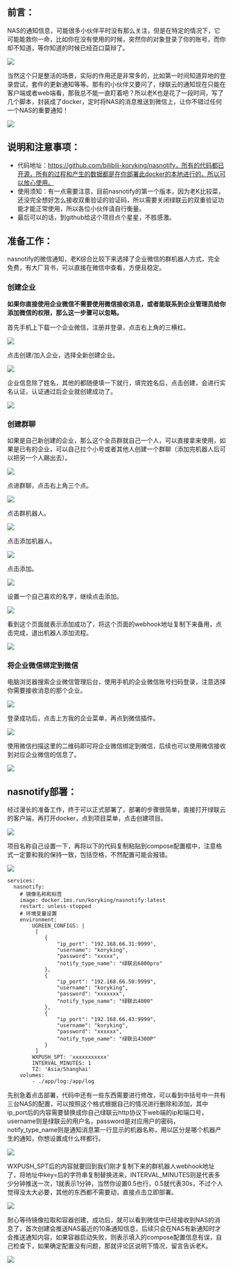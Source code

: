 ## 前言：

NAS的通知信息，可能很多小伙伴平时没有那么关注，但是在特定的情况下，它可能能救你一命，比如你在没有使用的时候，突然你的对象登录了你的账号，而你却不知道，等你知道的时候已经百口莫辩了。

![](https://koryking.top:4430/i/2025/05/23/682f5eacaa120.png)

当然这个只是整活的场景，实际的作用还是非常多的，比如第一时间知道异地的登录尝试，套件的更新通知等等。那有的小伙伴又要问了，绿联云的通知现在只能在客户端或者web端看，那我总不能一直盯着吧？所以老K也是花了一段时间，写了几个脚本，封装成了docker，定时将NAS的消息推送到微信上，让你不错过任何一个NAS的重要通知！

![](https://koryking.top:4430/i/2025/05/23/682f5fbf445d3.png)

## 说明和注意事项：

* 代码地址：https://github.com/bilibili-koryking/nasnotify，所有的代码都已开源，所有的过程和产生的数据都是在你部署此docker的本地进行的，所以可以放心使用。
* 使用须知：有一点需要注意，目前nasnotify的第一个版本，因为老K比较菜，还没完全想好怎么接收双重验证的验证码，所以需要关闭绿联云的双重验证功能才能正常使用，所以各位小伙伴请自行衡量。
* 最后可以的话，到github给这个项目点个星星，不胜感激。

## 准备工作：

nasnotify的微信通知，老K综合比较下来选择了企业微信的群机器人方式，完全免费，有大厂背书，可以直接在微信中查看，方便且稳定。

### 创建企业

**如果你直接使用企业微信不需要使用微信接收消息，或者能联系到企业管理员给你添加微信的权限，那么这一步骤可以忽略。**

首先手机上下载一个企业微信，注册并登录，点击右上角的三横杠。

![](https://koryking.top:4430/i/2025/05/23/682f701b20ed7.png)

点击创建/加入企业，选择全新创建企业。

![](https://koryking.top:4430/i/2025/05/23/682f70656c9c2.png)

企业信息除了姓名，其他的都随便填一下就行，填完姓名后，点击创建，会进行实名认证，认证通过后企业就创建成功了。

![](https://koryking.top:4430/i/2025/05/23/682f70ff2b613.png)

### 创建群聊

如果是自己新创建的企业，那么这个全员群就自己一个人，可以直接拿来使用，如果是已有的企业，可以自己拉个小号或者其他人创建一个群聊（添加完机器人后可以把另一个人踢出去）。

![](https://koryking.top:4430/i/2025/05/23/682f71773793e.png)

点进群聊，点击右上角三个点。

![](https://koryking.top:4430/i/2025/05/23/682f72320b916.png)

点击群机器人。

![](https://koryking.top:4430/i/2025/05/23/682f725bbd7a5.png)

点击添加机器人。

![](https://koryking.top:4430/i/2025/05/23/682f727bb11a2.png)

点击添加。

![](https://koryking.top:4430/i/2025/05/23/682f72974e459.png)

设置一个自己喜欢的名字，继续点击添加。

![](https://koryking.top:4430/i/2025/05/23/682f72b06cf03.png)

看到这个页面就表示添加成功了，将这个页面的webhook地址复制下来备用，点击完成，退出机器人添加流程。

![](https://koryking.top:4430/i/2025/05/23/682f72dc9c5cd.png)

### 将企业微信绑定到微信

电脑浏览器搜索企业微信管理后台，使用手机的企业微信账号扫码登录，注意选择你需要接收消息的那个企业。

![](https://koryking.top:4430/i/2025/05/23/682f738405a36.png)

登录成功后，点击上方我的企业菜单，再点到微信插件。

![](https://koryking.top:4430/i/2025/05/23/682f73f678c46.png)

使用微信扫描这里的二维码即可将企业微信绑定到微信，后续也可以使用微信接收到对应企业微信的信息了。

![](https://koryking.top:4430/i/2025/05/23/682f74463f33a.png)

## nasnotify部署：

经过漫长的准备工作，终于可以正式部署了，部署的步骤很简单，直接打开绿联云的客户端，再打开docker，点到项目菜单，点击创建项目。

![](https://koryking.top:4430/i/2025/05/23/682f7497cbe62.jpg)

项目名称自己设置一下，再将以下的代码复制粘贴到compose配置框中，注意格式一定要和我的保持一致，包括空格，不然配置可能会报错。

![](https://koryking.top:4430/i/2025/05/23/682f74e452dc1.jpg)

```。
services:
  nasnotify:
    # 镜像名称和标签
    image: docker.1ms.run/koryking/nasnotify:latest
    restart: unless-stopped
    # 环境变量设置
    environment:
        UGREEN_CONFIGS: |
         [
            {
                "ip_port": "192.168.66.31:9999", 
                "username": "koryking", 
                "password": "xxxxx", 
                "notify_type_name": "绿联云6800pro"
            },
            {
                "ip_port": "192.168.66.50:9999",
                "username": "koryking",
                "password": "xxxxxxx", 
                "notify_type_name": "绿联云4800"
            },
            {
                "ip_port": "192.168.66.43:9999",
                "username": "koryking", 
                "password": "xxxxxx", 
                "notify_type_name": "绿联云4300P"
            }
         ]
        WXPUSH_SPT: 'xxxxxxxxxxx'
        INTERVAL_MINUTES: 1
        TZ: 'Asia/Shanghai'
    volumes:
        - ./app/log:/app/log
```

先别急着点击部署，代码中还有一些东西需要进行修改，可以看到中括号中一共有三台NAS的配置，可以按照这个格式根据自己的情况进行删除和添加，其中ip_port后的内容需要替换成你自己绿联云http协议下web端的ip和端口号，username则是绿联云的用户名，password是对应用户的密码，notify_type_name则是通知消息第一行显示的机器名称，用以区分是哪个机器产生的通知，你想设置成什么样都行。

![](https://koryking.top:4430/i/2025/05/23/682f76ec55ce0.png)

WXPUSH_SPT后的内容就要回到我们刚才复制下来的群机器人webhook地址了，将地址中key=后的字符串复制替换进来，INTERVAL_MINUTES则是代表多少分钟推送一次，1就表示1分钟，当然你设置0.5也行，0.5就代表30s，不过个人觉得没太大必要，其他的东西都不需要动，直接点击立即部署。

![](https://koryking.top:4430/i/2025/05/23/682f77401fb14.png)

耐心等待镜像拉取和容器创建，成功后，就可以看到微信中已经接收到NAS的消息了，首次创建会推送NAS最近的10条通知信息，后续只会在NAS有新通知时才会推送通知内容，如果容器启动失败，则表示填入的compose配置信息有误，自己检查下，如果确定配置没有问题，那就评论区说明下情况，留言告诉老K。

![](https://koryking.top:4430/i/2025/05/23/682f7837ac8c6.png)
